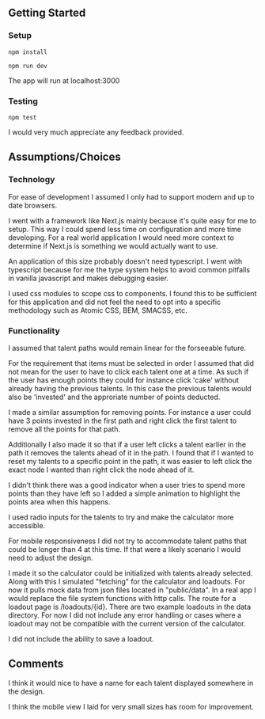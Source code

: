 ## Getting Started

### Setup

```
npm install

npm run dev
```

The app will run at localhost:3000

### Testing

```
npm test
```

I would very much appreciate any feedback provided.

## Assumptions/Choices

### Technology

For ease of development I assumed I only had to support modern and up to date browsers.

I went with a framework like Next.js mainly because it's quite easy for me to setup. This way I could spend less time on configuration and more time developing.
For a real world application I would need more context to determine if Next.js is something we would actually want to use.

An application of this size probably doesn't need typescript. I went with typescript because for me the type system helps to avoid common pitfalls in vanilla javascript
and makes debugging easier.

I used css modules to scope css to components. I found this to be sufficient for this application and did not feel the need to opt into a specific methodology such
as Atomic CSS, BEM, SMACSS, etc.

### Functionality

I assumed that talent paths would remain linear for the forseeable future.

For the requirement that items must be selected in order I assumed that did not mean for the user to have to click each talent one at a time.
As such if the user has enough points they could for instance click 'cake' without already having the previous talents. In this case the previous talents
would also be 'invested' and the approriate number of points deducted.

I made a similar assumption for removing points. For instance a user could have 3 points invested in the first path and right click the first talent to remove
all the points for that path.

Additionally I also made it so that if a user left clicks a talent earlier in the path it removes the talents ahead of it in the path. I found
that if I wanted to reset my talents to a specific point in the path, it was easier to left click the exact node I wanted than right click the node ahead
of it.

I didn't think there was a good indicator when a user tries to spend more points than they have left so I added a simple animation to highlight
the points area when this happens.

I used radio inputs for the talents to try and make the calculator more accessible.

For mobile responsiveness I did not try to accommodate talent paths that could be longer than 4 at this time. If that were a likely scenario
I would need to adjust the design.

I made it so the calculator could be initialized with talents already selected. Along with this I simulated "fetching" for the calculator and loadouts.
For now it pulls mock data from json files located in "public/data". In a real app I would replace the file system functions with http calls. The route for
a loadout page is /loadouts/{id}. There are two example loadouts in the data directory.
For now I did not include any error handling or cases where a loadout may not be compatible with the current version of the calculator.

I did not include the ability to save a loadout.

## Comments

I think it would nice to have a name for each talent displayed somewhere in the design.

I think the mobile view I laid for very small sizes has room for improvement.
